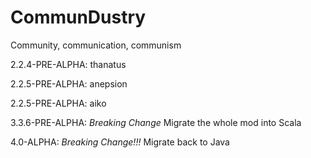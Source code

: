 # CommunDustry

Community, communication, communism

2.2.4-PRE-ALPHA: thanatus

2.2.5-PRE-ALPHA: anepsion

2.2.5-PRE-ALPHA: aiko

3.3.6-PRE-ALPHA: *Breaking Change* Migrate the whole mod into Scala

4.0-ALPHA: *Breaking Change!!!* Migrate back to Java
